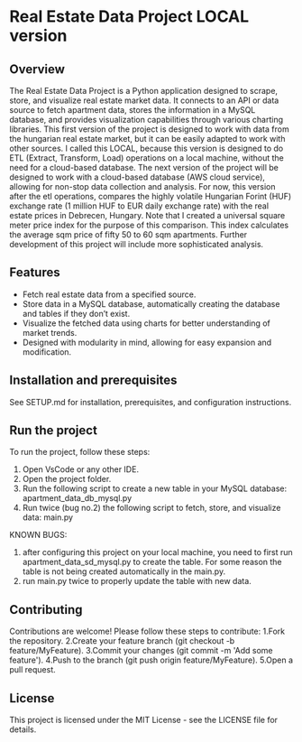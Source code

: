 
# Real Estate Data Project LOCAL version

## Overview
The Real Estate Data Project is a Python application designed to scrape, store, and visualize real estate market data. It connects to an API or data source to fetch apartment data, stores the information in a MySQL database, and provides visualization capabilities through various charting libraries. This first version of the project is designed to work with data from the hungarian real estate market, but it can be easily adapted to work with other sources. I called this LOCAL, because this version is designed to do ETL (Extract, Transform, Load) operations on a local machine, without the need for a cloud-based database.
The next version of the project will be designed to work with a cloud-based database (AWS cloud service), allowing for non-stop data collection and analysis.
For now, this version after the etl operations, compares the highly volatile Hungarian Forint (HUF) exchange rate (1 million HUF to EUR daily exchange rate) with the real estate prices in Debrecen, Hungary. Note that I created a universal square meter price index for the purpose of this comparison. This index calculates the average sqm price of fifty 50 to 60 sqm apartments. Further development of this project will include more sophisticated analysis.

## Features
- Fetch real estate data from a specified source.
- Store data in a MySQL database, automatically creating the database and tables if they don’t exist.
- Visualize the fetched data using charts for better understanding of market trends.
- Designed with modularity in mind, allowing for easy expansion and modification.

## Installation and prerequisites
See SETUP.md for installation, prerequisites, and configuration instructions.

## Run the project
To run the project, follow these steps:
1. Open VsCode or any other IDE.
2. Open the project folder.
3. Run the following script to create a new table in your MySQL database: apartment_data_db_mysql.py
4. Run twice (bug no.2) the following script to fetch, store, and visualize data: main.py

KNOWN BUGS:
1. after configuring this project on your local machine, you need to first run apartment_data_sd_mysql.py 
    to create the table. For some reason the table is not being created automatically in the main.py.
2. run main.py twice to properly update the table with new data.

## Contributing
Contributions are welcome! Please follow these steps to contribute:
1.Fork the repository.
2.Create your feature branch (git checkout -b feature/MyFeature).
3.Commit your changes (git commit -m 'Add some feature').
4.Push to the branch (git push origin feature/MyFeature).
5.Open a pull request.

## License
This project is licensed under the MIT License - see the LICENSE file for details.
